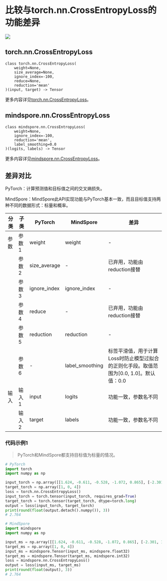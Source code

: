 # 比较与torch.nn.CrossEntropyLoss的功能差异

<a href="https://gitee.com/mindspore/docs/blob/r2.0/docs/mindspore/source_zh_cn/note/api_mapping/pytorch_diff/CrossEntropyLoss.md" target="_blank"><img src="https://mindspore-website.obs.cn-north-4.myhuaweicloud.com/website-images/r2.0/resource/_static/logo_source.png"></a>

## torch.nn.CrossEntropyLoss

```text
class torch.nn.CrossEntropyLoss(
    weight=None,
    size_average=None,
    ignore_index=-100,
    reduce=None,
    reduction='mean'
)(input, target) -> Tensor
```

更多内容详见[torch.nn.CrossEntropyLoss](https://pytorch.org/docs/1.8.1/generated/torch.nn.CrossEntropyLoss.html)。

## mindspore.nn.CrossEntropyLoss

```text
class mindspore.nn.CrossEntropyLoss(
    weight=None,
    ignore_index=-100,
    reduction='mean',
    label_smoothing=0.0
)(logits, labels) -> Tensor
```

更多内容详见[mindspore.nn.CrossEntropyLoss](https://www.mindspore.cn/docs/zh-CN/master/api_python/nn/mindspore.nn.CrossEntropyLoss.html)。

## 差异对比

PyTorch：计算预测值和目标值之间的交叉熵损失。

MindSpore：MindSpore此API实现功能与PyTorch基本一致，而且目标值支持两种不同的数据形式：标量和概率。

| 分类 | 子类  | PyTorch      | MindSpore       | 差异                                                         |
| ---- | ----- | ------------ | --------------- | ------------------------------------------------------------ |
| 参数 | 参数1 | weight       | weight          | -                                                            |
|      | 参数2 | size_average | - | 已弃用，功能由reduction接替 |
|      | 参数3 | ignore_index | ignore_index    | -                                                            |
|      | 参数4 | reduce | - | 已弃用，功能由reduction接替 |
|      | 参数5 | reduction    | reduction       | -     |
|      | 参数6 |    -     | label_smoothing | 标签平滑值，用于计算Loss时防止模型过拟合的正则化手段。取值范围为[0.0, 1.0]。默认值：0.0 |
| 输入 | 输入1 | input    | logits       | 功能一致，参数名不同    |
|      | 输入2| target    | labels       | 功能一致，参数名不同   |

### 代码示例1

> PyTorch和MindSpore都支持目标值为标量的情况。

```python
# PyTorch
import torch
import numpy as np

input_torch = np.array([[1.624, -0.611, -0.528, -1.072, 0.865], [-2.301, 1.744, -0.761, 0.319, -0.249], [1.462, -2.060, -0.322, -0.384, 1.133]])
target_torch = np.array([1, 0, 4])
loss = torch.nn.CrossEntropyLoss()
input_torch = torch.tensor(input_torch, requires_grad=True)
target_torch = torch.tensor(target_torch, dtype=torch.long)
output = loss(input_torch, target_torch)
print(round(float(output.detach().numpy()), 3))
# 2.764

# MindSpore
import mindspore
import numpy as np

input_ms = np.array([[1.624, -0.611, -0.528, -1.072, 0.865], [-2.301, 1.744, -0.761, 0.319, -0.249], [1.462, -2.060, -0.322, -0.384, 1.133]])
target_ms = np.array([1, 0, 4])
input_ms = mindspore.Tensor(input_ms, mindspore.float32)
target_ms = mindspore.Tensor(target_ms, mindspore.int32)
loss = mindspore.nn.CrossEntropyLoss()
output = loss(input_ms, target_ms)
print(round(float(output), 3))
# 2.764
```
